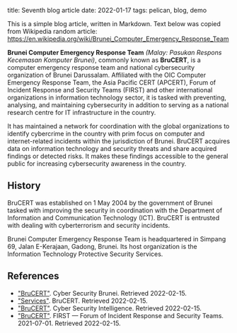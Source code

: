title: Seventh blog article
date: 2022-01-17
tags: pelican, blog, demo

This is a simple blog article, written in Markdown. Text below was copied from
Wikipedia random article: <https://en.wikipedia.org/wiki/Brunei_Computer_Emergency_Response_Team>

**Brunei Computer Emergency Response Team** *(Malay: Pasukan Respons Kecemasan
Komputer Brunei)*, commonly known as **BruCERT**, is a computer emergency response
team and national cybersecurity organization of Brunei Darussalam. Affiliated
with the OIC Computer Emergency Response Team, the Asia Pacific CERT (APCERT),
Forum of Incident Response and Security Teams (FIRST) and other international
organizations in information technology sector, it is tasked with preventing,
analysing, and maintaining cybersecurity in addition to serving as a national
research centre for IT infrastructure in the country.

It has maintained a network for coordination with the global organizations to
identify cybercrime in the country with prim focus on computer and
internet-related incidents within the jurisdiction of Brunei. BruCERT acquires
data on information technology and security threats and share acquired
findings or detected risks. It makes these findings accessible to the general
public for increasing cybersecurity awareness in the country.

## History

BruCERT was established on 1 May 2004 by the government of Brunei tasked with
improving the security in coordination with the Department of Information and
Communication Technology (ICT). BruCERT is entrusted with dealing with
cyberterrorism and security incidents.

Brunei Computer Emergency Response Team is headquartered in Simpang 69, Jalan
E-Kerajaan, Gadong, Brunei. Its host organization is the Information
Technology Protective Security Services.

## References

- ["BruCERT"][1]. Cyber Security Brunei. Retrieved 2022-02-15.
- ["Services"][2]. BruCERT. Retrieved 2022-02-15.
- ["BruCERT"][3]. Cyber Security Intelligence. Retrieved 2022-02-15.
- ["BruCERT"][4]. FIRST — Forum of Incident Response and Security Teams. 2021-07-01. Retrieved 2022-02-15.

[1]: https://www.csb.gov.bn/brucert
[2]: https://www.brucert.org.bn/services
[3]: https://www.cybersecurityintelligence.com/brucert-1920.html
[4]: https://www.first.org/members/teams/brucert
